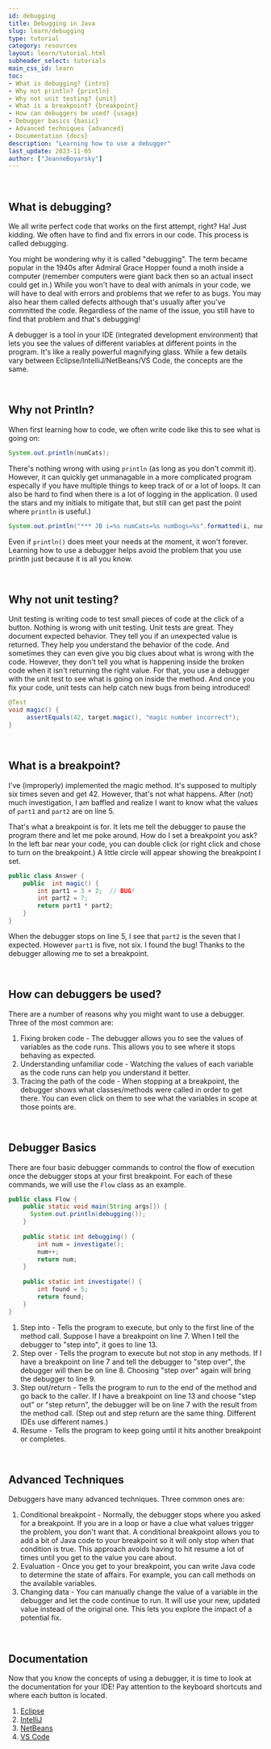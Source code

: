 ```yaml
---
id: debugging
title: Debugging in Java
slug: learn/debugging
type: tutorial
category: resources
layout: learn/tutorial.html
subheader_select: tutorials
main_css_id: learn
toc:
- What is debugging? {intro}
- Why not println? {println}
- Why not unit testing? {unit}
- What is a breakpoint? {breakpoint}
- How can debuggers be used? {usage}
- Debugger basics {basic}
- Advanced techniques {advanced}
- Documentation {docs}
description: "Learning how to use a debugger"
last_update: 2023-11-05
author: ["JeanneBoyarsky"]
---
```


<a id="intro">&nbsp;</a>
## What is debugging?

We all write perfect code that works on the first attempt, right? Ha! Just kidding. We often have to find and fix errors in our code. This process is called debugging. 

You might be wondering why it is called "debugging". The term became popular in the 1940s after Admiral Grace Hopper found a moth inside a computer (remember computers were giant back then so an actual insect could get in.) While you won't have to deal with animals in your code, we will have to deal with errors and problems that we refer to as bugs. You may also hear them called defects although that's usually after you've committed the code. Regardless of the name of the issue, you still have to find that problem and that's debugging!

A debugger is a tool in your IDE (integrated development environment) that lets you see the values of different variables at different points in the program. It's like a really powerful magnifying glass. While a few details vary between Eclipse/IntelliJ/NetBeans/VS Code, the concepts are the same.

<a id="println">&nbsp;</a>
## Why not Println?

When first learning how to code, we often write code like this to see what is going on:

```java
System.out.println(numCats);
```

There's nothing wrong with using `println` (as long as you don't commit it). However, it can quickly get unmanagable in a more complicated program especally if you have multiple things to keep track of or a lot of loops. It can also be hard to find when there is a lot of logging in the application. (I used the stars and my initials to mitigate that, but still can get past the point where `println` is useful.)

```java
System.out.println("*** JB i=%s numCats=%s numDogs=%s".formatted(i, numCats, numDogs));
```

Even if `println()` does meet your needs at the moment, it won't forever. Learning how to use a debugger helps avoid the problem that you use println just because it is all you know.

<a id="unit">&nbsp;</a>
## Why not unit testing?

Unit testing is writing code to test small pieces of code at the click of a button. Nothing is wrong with unit testing. Unit tests are great. They document expected behavior. They tell you if an unexpected value is returned. They help you understand the behavior of the code. And sometimes they can even give you big clues about what is wrong with the code. However, they don't tell you what is happening inside the broken code when it isn't returning the right value. For that, you use a debugger with the unit test to see what is going on inside the method. And once you fix your code, unit tests can help catch new bugs from being introduced!

```java
@Test
void magic() {
     assertEquals(42, target.magic(), "magic number incorrect");
}
```

<a id="breakpoint">&nbsp;</a>
## What is a breakpoint?

I've (improperly) implemented the magic method. It's supposed to multiply six times seven and get 42. However, that's not what happens. After (not) much investigation, I am baffled and realize I want to know what the values of `part1` and `part2` are on line 5.

That's what a breakpoint is for. It lets me tell the debugger to pause the program there and let me poke around. How do I set a breakpoint you ask? In the left bar near your code, you can double click (or right click and chose to turn on the breakpoint.) A little circle will appear showing the breakpoint I set.

```java
public class Answer {
    public  int magic() {
        int part1 = 3 + 2;  // BUG!
        int part2 = 7;
        return part1 * part2;
    }
}
```

When the debugger stops on line 5, I see that `part2` is the seven that I expected. However `part1` is five, not six. I found the bug! Thanks to the debugger allowing me to set a breakpoint.

<a id="usage">&nbsp;</a>
## How can debuggers be used?

There are a number of reasons why you might want to use a debugger. Three of the most common are:

1. Fixing broken code - The debugger allows you to see the values of variables as the code runs. This allows you to see where it stops behaving as expected. 
2. Understanding unfamiliar code - Watching the values of each variable as the code runs can help you understand it better.
3. Tracing the path of the code - When stopping at a breakpoint, the debugger shows what classes/methods were called in order to get there. You can even click on them to see what the variables in scope at those points are.

<a id="basic">&nbsp;</a>
## Debugger Basics

There are four basic debugger commands to control the flow of execution once the debugger stops at your first breakpoint. For each of these commands, we will use the `Flow` class as an example.

```java
public class Flow {
    public static void main(String args[]) {
      System.out.println(debugging());
    }
    
    public static int debugging() {
        int num = investigate();
        num++;
        return num;
    }
    
    public static int investigate() {
        int found = 5;
        return found;
    }
}
```

1. Step into - Tells the program to execute, but only to the first line of the method call. Suppose I have a breakpoint on line 7. When I tell the debugger to "step into", it goes to line 13.
2. Step over - Tells the program to execute but not stop in any methods. If I have a breakpoint on line 7 and tell the debugger to "step over", the debugger will then be on line 8. Choosing "step over" again will bring the debugger to line 9.
3. Step out/return - Tells the program to run to the end of the method and go back to the caller. If I have a breakpoint on line 13 and choose "step out" or "step return", the debugger will be on line 7 with the result from the method call. (Step out and step return are the same thing. Different IDEs use different names.)
4. Resume - Tells the program to keep going until it hits another breakpoint or completes.

<a id="advanced">&nbsp;</a>
## Advanced Techniques

Debuggers have many advanced techniques. Three common ones are:

1. Conditional breakpoint - Normally, the debugger stops where you asked for a breakpoint. If you are in a loop or have a clue what values trigger the problem, you don't want that. A conditional breakpoint allows you to add a bit of Java code to your breakpoint so it will only stop when that condition is true. This approach avoids having to hit resume a lot of times until you get to the value you care about.
2. Evaluation - Once you get to your breakpoint, you can write Java code to determine the state of affairs. For example, you can call methods on the available variables.
3. Changing data - You can manually change the value of a variable in the debugger and let the code continue to run. It will use your new, updated value instead of the original one. This lets you explore the impact of a potential fix.

<a id="docs">&nbsp;</a>
## Documentation

Now that you know the concepts of using a debugger, it is time to look at the documentation for your IDE! Pay attention to the keyboard shortcuts and where each button is located.

1. [Eclipse](https://www.eclipse.org/community/eclipse_newsletter/2017/june/article1.php)
2. [IntelliJ](https://www.jetbrains.com/help/idea/debugging-your-first-java-application.html)
3. [NetBeans](https://netbeans.apache.org/tutorial/main/kb/docs/java/debug-visual/)
4. [VS Code](https://code.visualstudio.com/docs/java/java-debugging)